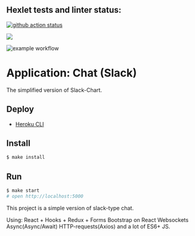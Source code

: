 ## Hexlet tests and linter status:

[![github action status](https://github.com/hexlet-components/projects-frontend-l4-server/workflows/Node%20CI/badge.svg)](../../actions)

<a href="https://codeclimate.com/github/chedosaf/frontend-project-lvl4/maintainability"><img src="https://api.codeclimate.com/v1/badges/1ed5729ed81d55c07c25/maintainability" /></a>

![example workflow](https://github.com/chedosaf/frontend-project-lvl4/actions/workflows/lint.yml/badge.svg)

# Application: Chat (Slack)

The simplified version of Slack-Chart.

## Deploy

* [Heroku CLI](https://frontend-hexlet-4-chedosaf.herokuapp.com/)

## Install

```sh
$ make install
```

## Run

```sh
$ make start
# open http://localhost:5000
```

This project is a simple version of slack-type chat.

Using:
React + Hooks + Redux + Forms
Bootstrap on React
Websockets
Async(Async/Await)
HTTP-requests(Axios)
and a lot of ES6+ JS.
